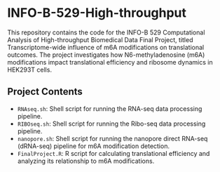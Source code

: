 # INFO-B-529-High-throughput
This repository contains the code for the INFO-B 529 Computational Analysis of High-throughput Biomedical Data Final Project, titled Transcriptome-wide influence of m6A modifications on translational outcomes. The project investigates how N6-methyladenosine (m6A) modifications impact translational efficiency and ribosome dynamics in HEK293T cells.

## Project Contents
- `RNAseq.sh`: Shell script for running the RNA-seq data processing pipeline.
- `RIBOseq.sh`: Shell script for running the Ribo-seq data processing pipeline.
- `nanopore.sh`: Shell script for running the nanopore direct RNA-seq (dRNA-seq) pipeline for m6A modification detection.
- `FinalProject.R`: R script for calculating translational efficiency and analyzing its relationship to m6A modifications.

